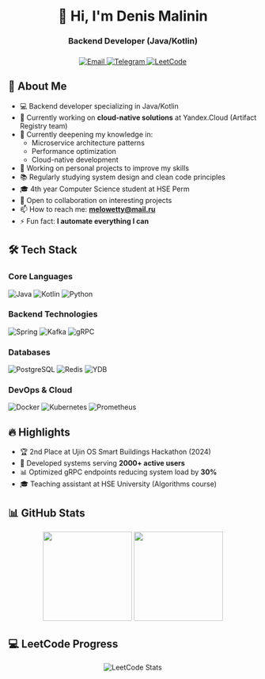 <h1 align="center">👋 Hi, I'm Denis Malinin</h1>
<h3 align="center">Backend Developer (Java/Kotlin)</h3>

###

<div align="center">
  <a href="mailto:melowetty@mail.ru">
    <img src="https://img.shields.io/badge/Email-D14836?style=for-the-badge&logo=gmail&logoColor=white" alt="Email">
  </a>
  <a href="https://t.me/melowetty">
    <img src="https://img.shields.io/badge/Telegram-2CA5E0?style=for-the-badge&logo=telegram&logoColor=white" alt="Telegram">
  </a>
  <a href="https://leetcode.com/Melowetty/">
    <img src="https://img.shields.io/badge/LeetCode-FFA116?style=for-the-badge&logo=leetcode&logoColor=black" alt="LeetCode">
  </a>
</div>

###

<h2>🚀 About Me</h2>

- 💻 Backend developer specializing in Java/Kotlin
- 🔭 Currently working on **cloud-native solutions** at Yandex.Cloud (Artifact Registry team)
- 🌱 Currently deepening my knowledge in:
  - Microservice architecture patterns
  - Performance optimization
  - Cloud-native development
- 🔭 Working on personal projects to improve my skills
- 📚 Regularly studying system design and clean code principles
- 🎓 4th year Computer Science student at HSE Perm
- 🤝 Open to collaboration on interesting projects
- 📫 How to reach me: **melowetty@mail.ru**
- ⚡ Fun fact: **I automate everything I can**

<h2>🛠 Tech Stack</h2>

### Core Languages
![Java](https://img.shields.io/badge/Java-ED8B00?style=for-the-badge&logo=openjdk&logoColor=white)
![Kotlin](https://img.shields.io/badge/Kotlin-7F52FF?style=for-the-badge&logo=kotlin&logoColor=white)
![Python](https://img.shields.io/badge/Python-3776AB?style=for-the-badge&logo=python&logoColor=white)

### Backend Technologies
![Spring](https://img.shields.io/badge/Spring-6DB33F?style=for-the-badge&logo=spring&logoColor=white)
![Kafka](https://img.shields.io/badge/Apache_Kafka-231F20?style=for-the-badge&logo=apache-kafka&logoColor=white)
![gRPC](https://img.shields.io/badge/gRPC-4285F4?style=for-the-badge&logo=google&logoColor=white)

### Databases
![PostgreSQL](https://img.shields.io/badge/PostgreSQL-4169E1?style=for-the-badge&logo=postgresql&logoColor=white)
![Redis](https://img.shields.io/badge/Redis-DC382D?style=for-the-badge&logo=redis&logoColor=white)
![YDB](https://img.shields.io/badge/Yandex_DB-FF0000?style=for-the-badge&logo=yandex&logoColor=white)

### DevOps & Cloud
![Docker](https://img.shields.io/badge/Docker-2496ED?style=for-the-badge&logo=docker&logoColor=white)
![Kubernetes](https://img.shields.io/badge/Docker-Swarm-326CE5?style=for-the-badge&logo=kubernetes&logoColor=white)
![Prometheus](https://img.shields.io/badge/Prometheus-E6522C?style=for-the-badge&logo=prometheus&logoColor=white)

<h2>🔥 Highlights</h2>

- 🏆 2nd Place at Ujin OS Smart Buildings Hackathon (2024)
- 🚀 Developed systems serving **2000+ active users**
- 📊 Optimized gRPC endpoints reducing system load by **30%**
- 🎓 Teaching assistant at HSE University (Algorithms course)

<h2>📊 GitHub Stats</h2>

<div align="center">
  <img height="180em" src="https://github-readme-stats.vercel.app/api?username=melowetty&show_icons=true&theme=radical&include_all_commits=true&count_private=true"/>
  <img height="180em" src="https://github-readme-stats.vercel.app/api/top-langs/?username=melowetty&layout=compact&langs_count=8&theme=radical"/>
</div>

<h2>💻 LeetCode Progress</h2>

<div align="center">
  <img src="https://leetcard.jacoblin.cool/Melowetty?theme=dark&font=Roboto" alt="LeetCode Stats"/>
</div>
